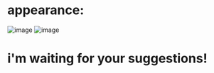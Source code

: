 # appearance:
![image](https://github.com/Dallleworthy/Calculator-with-responsive-UI/assets/97971828/b7aff9b2-1461-4a3f-b819-a2d833617ee3)
![image](https://github.com/Dallleworthy/Calculator-with-responsive-UI/assets/97971828/0b21da01-315b-407e-a646-77b7744995fc) 
# i'm waiting for your suggestions! 
